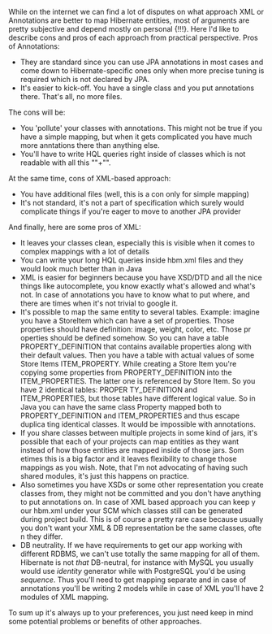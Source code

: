 While on the internet we can find a lot of disputes on what approach XML or Annotations are better to map Hibernate entities, most of arguments are pretty subjective and depend mostly on personal {!!!}. Here     I'd like to describe cons and pros of each approach from practical perspective.
Pros of Annotations:
- They are standard since you can use JPA annotations in most cases and come down to Hibernate-specific ones only when more precise tuning is required which is not declared by JPA.
- It's easier to kick-off. You have a single class and you put annotations there. That's all, no more files.

The cons will be:
- You 'pollute' your classes with annotations. This might not be true if you have a simple mapping, but when it gets complicated you have much more anntations there than anything else.
- You'll have to write HQL queries right inside of classes which is not readable with all this ""+"".

At the same time, cons of XML-based approach:
- You have additional files (well, this is a con only for simple mapping)
- It's not standard, it's not a part of specification which surely would complicate things if you're eager to move to another JPA provider

And finally, here are some pros of XML:
- It leaves your classes clean, especially this is visible when it comes to complex mappings with a lot of details
- You can write your long HQL queries inside hbm.xml files and they would look much better than in Java
- XML is easier for beginners because you have XSD/DTD and all the nice things like autocomplete, you know exactly what's allowed and what's not. In case of annotations you have to know what to put where, and there are times when it's not trivial to google it.
- It's possible to map the same entity to several tables. Example: imagine you have a StoreItem which can have a set of properties. Those properties should have definition: image, weight, color, etc. Those pr    operties should be defined somehow. So you can have a table PROPERTY_DEFINITION that contains available properties along with their default values. Then you have a table with actual values of some Store Items     ITEM_PROPERTY. While creating a Store Item you're copying some properties from PROPERTY_DEFINITION into the ITEM_PROPERTIES. The latter one is referenced by Store Item. So you have 2 identical tables: PROPER    TY_DEFINITION and ITEM_PROPERTIES, but those tables have different logical value. So in Java you can have the same class Property mapped both to PROPERTY_DEFINITION and ITEM_PROPERTIES and thus escape duplica    ting identical classes. It would be impossible with annotations.
- If you share classes between multiple projects in some kind of jars, it's possible that each of your projects can map entities as they want instead of how those entities are mapped inside of those jars. Som    etimes this is a big factor and it leaves flexibility to change those mappings as you wish. Note, that I'm not advocating of having such shared modules, it's just this happens on practice.
- Also sometimes you have XSDs or some other representation you create classes from, they might not be committed and you don't have anything to put annotations on. In case of XML based approach you can keep y    our hbm.xml under your SCM which classes still can be generated during project build. This is of course a pretty rare case because usually you don't want your XML & DB representation be the same classes, ofte    n they differ.
- DB neutrality. If we have requirements to get our app working with different RDBMS, we can't use totally the same mapping for all of them. Hibernate is not _that_ DB-neutral, for instance with MySQL you usually would use _identity_ generator while with PostgreSQL you'd be using _sequence_. Thus you'll need to get mapping separate and in case of annotations you'll be writing 2 models while in case of XML you'll have 2 modules of XML mapping.

To sum up it's always up to your preferences, you just need keep in mind some potential problems or benefits of other approaches.
